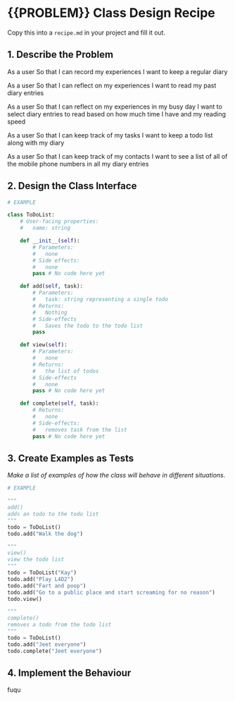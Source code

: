# {{PROBLEM}} Class Design Recipe

Copy this into a `recipe.md` in your project and fill it out.

## 1. Describe the Problem

As a user
So that I can record my experiences
I want to keep a regular diary

As a user
So that I can reflect on my experiences
I want to read my past diary entries

As a user
So that I can reflect on my experiences in my busy day
I want to select diary entries to read based on how much time I have and my reading speed

As a user
So that I can keep track of my tasks
I want to keep a todo list along with my diary

As a user
So that I can keep track of my contacts
I want to see a list of all of the mobile phone numbers in all my diary entries

## 2. Design the Class Interface

```python
# EXAMPLE

class ToDoList:
    # User-facing properties:
    #   name: string

    def __init__(self):
        # Parameters:
        #   none
        # Side effects:
        #   none
        pass # No code here yet

    def add(self, task):
        # Parameters:
        #   task: string representing a single todo
        # Returns:
        #   Nothing
        # Side-effects
        #   Saves the todo to the todo list
        pass

    def view(self):
        # Parameters:
        #   none
        # Returns:
        #   the list of todos
        # Side-effects
        #   none
        pass # No code here yet

    def complete(self, task):
        # Returns:
        #   none
        # Side-effects:
        #   removes task from the list
        pass # No code here yet
```

## 3. Create Examples as Tests

_Make a list of examples of how the class will behave in different situations._

``` python
# EXAMPLE

"""
add()
adds an todo to the todo list
"""
todo = ToDoList()
todo.add("Walk the dog")

"""
view()
view the todo list
"""
todo = ToDoList("Kay")
todo.add("Play L4D2")
todo.add("Fart and poop")
todo.add("Go to a public place and start screaming for no reason")
todo.view()

"""
complete()
removes a todo from the todo list
"""
todo = ToDoList()
todo.add("Jeet everyone")
todo.complete("Jeet everyone")
```

## 4. Implement the Behaviour

fuqu